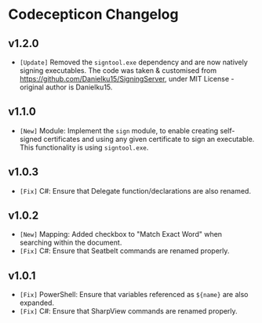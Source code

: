 # Codecepticon Changelog

## v1.2.0

* `[Update]` Removed the `signtool.exe` dependency and are now natively signing executables. The code was taken & customised from https://github.com/Danielku15/SigningServer, under MIT License - original author is Danielku15.

## v1.1.0

* `[New]` Module: Implement the `sign` module, to enable creating self-signed certificates and using any given certificate to sign an executable. This functionality is using `signtool.exe`.

## v1.0.3

* `[Fix]` C#: Ensure that Delegate function/declarations are also renamed.

## v1.0.2

* `[New]` Mapping: Added checkbox to "Match Exact Word" when searching within the document.
* `[Fix]` C#: Ensure that Seatbelt commands are renamed properly.

## v1.0.1

* `[Fix]` PowerShell: Ensure that variables referenced as `${name}` are also expanded.
* `[Fix]` C#: Ensure that SharpView commands are renamed properly.